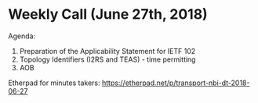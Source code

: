 # Weekly Call (June 27th, 2018)

Agenda:
1) Preparation of the Applicability Statement for IETF 102
2) Topology Identifiers (I2RS and TEAS) - time permitting
3) AOB

Etherpad for minutes takers: https://etherpad.net/p/transport-nbi-dt-2018-06-27
